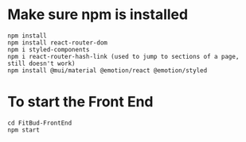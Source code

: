 # Make sure npm is installed
    npm install
    npm install react-router-dom
    npm i styled-components
    npm i react-router-hash-link (used to jump to sections of a page, still doesn't work)
    npm install @mui/material @emotion/react @emotion/styled

# To start the Front End
    cd FitBud-FrontEnd
    npm start

